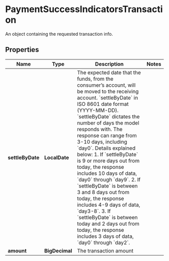 

# PaymentSuccessIndicatorsTransaction

An object containing the requested transaction info.

## Properties

| Name | Type | Description | Notes |
|------------ | ------------- | ------------- | -------------|
|**settleByDate** | **LocalDate** | The expected date that the funds, from the consumer’s account, will be moved to the receiving account.  &#x60;settleByDate&#x60; in ISO 8601 date format (YYYY-MM-DD). &#x60;settleByDate&#x60; dictates the number of days the model responds with. The response can range from 3-10 days, including &#x60;day0&#x60;. Details explained below: 1. If &#x60;settleByDate&#x60; is 9 or more days out from today, the response includes 10 days of data, &#x60;day0&#x60; through &#x60;day9&#x60;. 2. If &#x60;settleByDate&#x60; is between 3 and 8 days out from today, the response includes 4-9 days of data, &#x60;day3-8&#x60;. 3. If &#x60;settleByDate&#x60; is between today and 2 days out from today, the response includes 3 days of data, &#x60;day0&#x60; through &#x60;day2&#x60;. |  |
|**amount** | **BigDecimal** | The transaction amount |  |



